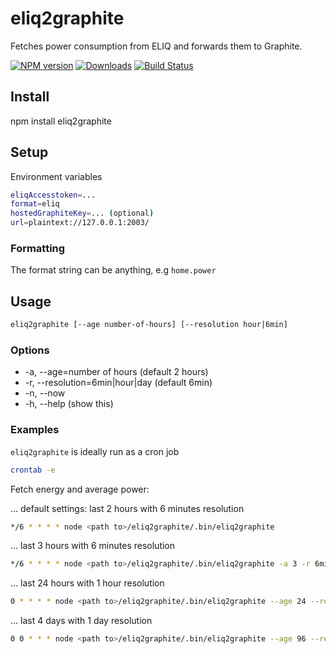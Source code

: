 # eliq2graphite
Fetches power consumption from ELIQ and forwards them to Graphite.

[![NPM version][npm-image]][npm-url] [![Downloads][downloads-image]][npm-url] [![Build Status][travis-image]][travis-url]

## Install
npm install eliq2graphite

## Setup

Environment variables
```bash
eliqAccesstoken=...
format=eliq
hostedGraphiteKey=... (optional)
url=plaintext://127.0.0.1:2003/
```

### Formatting
The format string can be anything, e.g ``home.power``

## Usage

```Bash
eliq2graphite [--age number-of-hours] [--resolution hour|6min]
```

### Options

* -a, --age=number of hours (default 2 hours)
* -r, --resolution=6min|hour|day (default 6min)
* -n, --now
* -h, --help (show this)


### Examples

``eliq2graphite`` is ideally run as a cron job

```Bash
crontab -e
```

Fetch energy and average power:

... default settings: last 2 hours with 6 minutes resolution
```Bash
*/6 * * * * node <path to>/eliq2graphite/.bin/eliq2graphite
```

... last 3 hours with 6 minutes resolution
```Bash
*/6 * * * * node <path to>/eliq2graphite/.bin/eliq2graphite -a 3 -r 6min
```

... last 24 hours with 1 hour resolution
```Bash
0 * * * * node <path to>/eliq2graphite/.bin/eliq2graphite --age 24 --resolution hour
```

... last 4 days with 1 day resolution
```Bash
0 0 * * * node <path to>/eliq2graphite/.bin/eliq2graphite --age 96 --resolution day
```

[npm-url]: https://npmjs.org/package/eliq2graphite
[downloads-image]: http://img.shields.io/npm/dm/eliq2graphite.svg
[npm-image]: http://img.shields.io/npm/v/eliq2graphite.svg
[travis-url]: https://travis-ci.org/ashpool/eliq2graphite
[travis-image]: http://img.shields.io/travis/ashpool/eliq2graphite.svg
